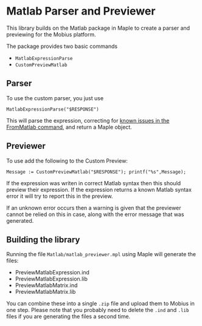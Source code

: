 # Matlab Parser and Previewer

This library builds on the Matlab package in Maple to 
create a parser and previewing for the Mobius platform.

The package provides two basic commands
 - `MatlabExpressionParse`
 - `CustomPreviewMatlab`


## Parser

To use the custom parser, you just use

    MatlabExpressionParse("$RESPONSE")

This will parse the expression, correcting for [known issues in the FromMatlab command](KnownIssuesInFromMatlab.md), and return a Maple object.


## Previewer
To use add the following to the Custom Preview:
     
    Message := CustomPreviewMatlab("$RESPONSE"); printf("%s",Message);

If the expression was writen in correct Matlab syntax then this
should preview their expression. If the expression returns a known Matlab 
syntax error it will try to report this in the preview.

If an unknown error occurs then a warning is given that the previewer cannot
be relied on this in case, along with the error message that was generated.


## Building the library

Running the file `Matlab/matlab_previewer.mpl` using Maple will generate the files:

- PreviewMatlabExpression.ind
- PreviewMatlabExpression.lib
- PreviewMatlabMatrix.ind
- PreviewMatlabMatrix.lib

You can combine these into a single `.zip` file and upload them to Mobius in one 
step. Please note that you probably need to delete the `.ind` and `.lib` files 
if you are generating the files a second time.
